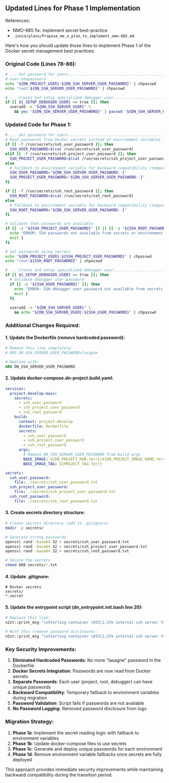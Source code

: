 ## Updated Lines for Phase 1 Implementation
References:
- NMO-685 fix: implement secret best-practice
- `.junie/plans/Propose_me_a_plan_to_implement_nmo-685.md`

Here's how you should update those lines to implement Phase 1 of the Docker secret management best practices:

### Original Code (Lines 78-86):
```bash
# ....Set password for users.......................................................................
# user:newpassword
echo "${DN_PROJECT_USER}:${DN_SSH_SERVER_USER_PASSWORD}" | chpasswd
echo "root:${DN_SSH_SERVER_USER_PASSWORD}" | chpasswd

# ....Create and setup specialized debugger user.................................................
if [[ ${_SETUP_DEBUGGER_USER} == true ]]; then
  useradd -m "${DN_SSH_SERVER_USER}" \
    && yes "${DN_SSH_SERVER_USER_PASSWORD}" | passwd "${DN_SSH_SERVER_USER}"
```

### Updated Code for Phase 1:
```bash
# ....Set password for users.......................................................................
# Read passwords from Docker secrets instead of environment variables
if [[ -f /run/secrets/ssh_user_password ]]; then
  SSH_USER_PASSWORD=$(cat /run/secrets/ssh_user_password)
elif [[ -f /run/secrets/ssh_project_user_password ]]; then
  SSH_PROJECT_USER_PASSWORD=$(cat /run/secrets/ssh_project_user_password)
else
  # Fallback to environment variable for backward compatibility (temporary)
  SSH_USER_PASSWORD="${DN_SSH_SERVER_USER_PASSWORD:-}"
  SSH_PROJECT_USER_PASSWORD="${DN_SSH_SERVER_USER_PASSWORD:-}"
fi

if [[ -f /run/secrets/ssh_root_password ]]; then
  SSH_ROOT_PASSWORD=$(cat /run/secrets/ssh_root_password)
else
  # Fallback to environment variable for backward compatibility (temporary)
  SSH_ROOT_PASSWORD="${DN_SSH_SERVER_USER_PASSWORD:-}"
fi

# Validate that passwords are available
if [[ -z "${SSH_PROJECT_USER_PASSWORD}" ]] || [[ -z "${SSH_ROOT_PASSWORD}" ]]; then
  echo "ERROR: SSH passwords not available from secrets or environment variables" >&2
  exit 1
fi

# Set passwords using secrets
echo "${DN_PROJECT_USER}:${SSH_PROJECT_USER_PASSWORD}" | chpasswd
echo "root:${SSH_ROOT_PASSWORD}" | chpasswd

# ....Create and setup specialized debugger user.................................................
if [[ ${_SETUP_DEBUGGER_USER} == true ]]; then
  # Validate debugger user password
  if [[ -z "${SSH_USER_PASSWORD}" ]]; then
    echo "ERROR: SSH debugger user password not available from secrets or environment variables" >&2
    exit 1
  fi
  
  useradd -m "${DN_SSH_SERVER_USER}" \
    && echo "${DN_SSH_SERVER_USER}:${SSH_USER_PASSWORD}" | chpasswd
```

### Additional Changes Required:

#### 1. Update the Dockerfile (remove hardcoded password):
```dockerfile
# Remove this line completely:
# ARG DN_SSH_SERVER_USER_PASSWORD=lasagne

# Replace with:
ARG DN_SSH_SERVER_USER_PASSWORD
```

#### 2. Update docker-compose.dn-project.build.yaml:
```yaml
services:
  project-develop-main:
    secrets:
      - ssh_user_password
      - ssh_project_user_password  
      - ssh_root_password
    build:
      context: project-develop
      dockerfile: Dockerfile
      secrets:
        - ssh_user_password
        - ssh_project_user_password
        - ssh_root_password
      args:
        # Remove DN_SSH_SERVER_USER_PASSWORD from build args
        BASE_IMAGE: ${DN_PROJECT_HUB:?err}/${DN_PROJECT_IMAGE_NAME:?err}-core
        BASE_IMAGE_TAG: ${PROJECT_TAG:?err}

secrets:
  ssh_user_password:
    file: ./secrets/ssh_user_password.txt
  ssh_project_user_password:
    file: ./secrets/ssh_project_user_password.txt
  ssh_root_password:
    file: ./secrets/ssh_root_password.txt
```

#### 3. Create secrets directory structure:
```bash
# Create secrets directory (add to .gitignore)
mkdir -p secrets/

# Generate strong passwords
openssl rand -base64 32 > secrets/ssh_user_password.txt
openssl rand -base64 32 > secrets/ssh_project_user_password.txt  
openssl rand -base64 32 > secrets/ssh_root_password.txt

# Secure the secrets
chmod 600 secrets/*.txt
```

#### 4. Update .gitignore:
```gitignore
# Docker secrets
secrets/
*.secret
```

#### 5. Update the entrypoint script (dn_entrypoint.init.bash line 20):
```bash
# Replace this line:
n2st::print_msg "\nStarting container \033[1;37m internal ssh server for IDE remote development workflow on port ${DN_SSH_SERVER_PORT}\033[0m with \033[1;37m user ${DN_SSH_SERVER_USER}\033[0m (default pass: lasagne)"

# With this (remove password disclosure):
n2st::print_msg "\nStarting container \033[1;37m internal ssh server for IDE remote development workflow on port ${DN_SSH_SERVER_PORT}\033[0m with \033[1;37m user ${DN_SSH_SERVER_USER}\033[0m"
```

### Key Security Improvements:

1. **Eliminated Hardcoded Passwords**: No more "lasagne" password in the Dockerfile
2. **Docker Secrets Integration**: Passwords are now read from Docker secrets
3. **Separate Passwords**: Each user (project, root, debugger) can have unique passwords
4. **Backward Compatibility**: Temporary fallback to environment variables during migration
5. **Password Validation**: Script fails if passwords are not available
6. **No Password Logging**: Removed password disclosure from logs

### Migration Strategy:

1. **Phase 1a**: Implement the secret reading logic with fallback to environment variables
2. **Phase 1b**: Update docker-compose files to use secrets
3. **Phase 1c**: Generate and deploy unique passwords for each environment
4. **Phase 1d**: Remove environment variable fallbacks once secrets are fully deployed

This approach provides immediate security improvements while maintaining backward compatibility during the transition period.
